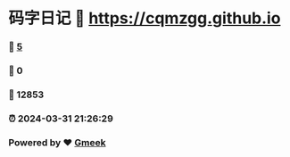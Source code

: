 # 码字日记 :link: https://cqmzgg.github.io 
### :page_facing_up: [5](https://cqmzgg.github.io/tag.html) 
### :speech_balloon: 0 
### :hibiscus: 12853 
### :alarm_clock: 2024-03-31 21:26:29 
### Powered by :heart: [Gmeek](https://github.com/Meekdai/Gmeek)
